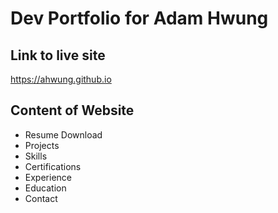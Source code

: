 # Dev Portfolio for Adam Hwung

## Link to live site

https://ahwung.github.io

## Content of Website

- Resume Download
- Projects
- Skills
- Certifications
- Experience
- Education
- Contact